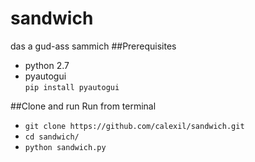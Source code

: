 # sandwich

das a gud-ass sammich
##Prerequisites
* python 2.7
* pyautogui  
`pip install pyautogui`

##Clone and run
Run from terminal
* `git clone https://github.com/calexil/sandwich.git`
* `cd sandwich/`
* `python sandwich.py`
